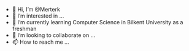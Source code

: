- 👋 Hi, I’m @Merterk
- 👀 I’m interested in ...
- 🌱 I’m currently learning Computer Science in Bilkent University as a freshman
- 💞️ I’m looking to collaborate on ...
- 📫 How to reach me ...

<!---
Merterk/Merterk is a ✨ special ✨ repository because its `README.md` (this file) appears on your GitHub profile.
You can click the Preview link to take a look at your changes.
--->
